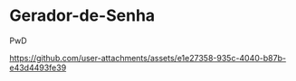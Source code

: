 # Gerador-de-Senha
PwD


https://github.com/user-attachments/assets/e1e27358-935c-4040-b87b-e43d4493fe39


